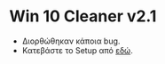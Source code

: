 # Win 10 Cleaner v2.1
* Διορθώθηκαν κάποια bug.
* Κατεβάστε το Setup από [εδώ](https://drive.google.com/file/d/15XtRdzG44_KAUmZfgCIOdqEE82wqqRgB/view?usp=sharing).
